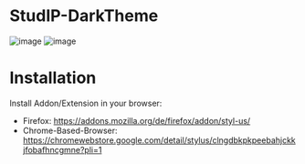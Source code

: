 # StudIP-DarkTheme
![image](https://github.com/UwUTastisch/StudIP-DarkTheme/assets/70274651/cb371579-aae7-443a-a3b4-f9f5493c8614)
![image](https://github.com/UwUTastisch/StudIP-DarkTheme/assets/70274651/d19ca660-035b-4749-90c1-ee225627d664)


# Installation
  Install Addon/Extension in your browser:
  - Firefox: https://addons.mozilla.org/de/firefox/addon/styl-us/
  - Chrome-Based-Browser: https://chromewebstore.google.com/detail/stylus/clngdbkpkpeebahjckkjfobafhncgmne?pli=1
